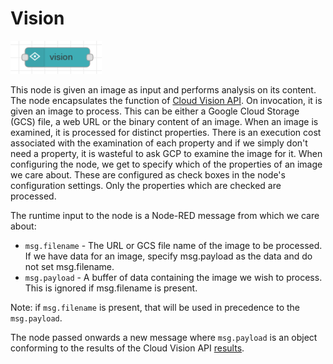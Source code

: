 # Vision

![Vision](images/vision_node.png)

This node is given an image as input and performs analysis on its content.  The node encapsulates the function of [Cloud Vision API](https://cloud.google.com/vision/docs/).  On invocation, it is given an image to process.  This can be either a Google Cloud Storage (GCS) file, a web URL or the binary content of an image.  When an image is examined, it is processed for distinct properties.  There is an execution cost associated with the examination of each property and if we simply don't need a property, it is wasteful to ask GCP to examine the image for it.  When configuring the node, we get to specify which of the properties of an image we care about.  These are configured as check boxes in the node's configuration settings.  Only the properties which are checked are processed.

The runtime input to the node is a Node-RED message from which we care about:

* `msg.filename` - The URL or GCS file name of the image to be processed.  If we have data for an image, specify msg.payload as the data and do not set msg.filename.
* `msg.payload` - A buffer of data containing the image we wish to process.  This is ignored if msg.filename is present.

Note: if `msg.filename` is present, that will be used in precedence to the `msg.payload`.

The node passed onwards a new message where `msg.payload` is an object conforming to the results of the Cloud Vision API [results](https://googleapis.dev/nodejs/vision/latest/google.cloud.vision.v1.html#.AnnotateImageResponse).
